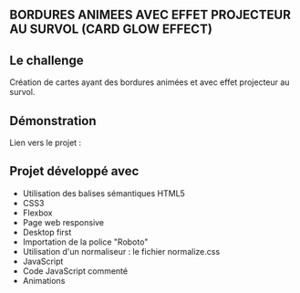 ## BORDURES ANIMEES AVEC EFFET PROJECTEUR AU SURVOL (CARD GLOW EFFECT)

## Le challenge

Création de cartes ayant des bordures animées et avec effet projecteur au survol.

## Démonstration

Lien vers le projet :

## Projet développé avec

- Utilisation des balises sémantiques HTML5
- CSS3
- Flexbox
- Page web responsive
- Desktop first
- Importation de la police "Roboto"
- Utilisation d'un normaliseur : le fichier normalize.css
- JavaScript
- Code JavaScript commenté
- Animations
